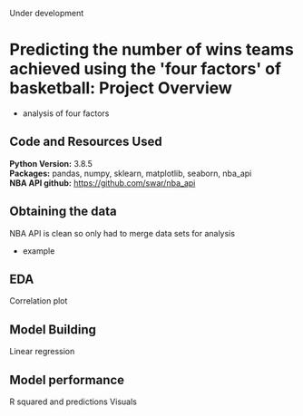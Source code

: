 Under development  

# Predicting the number of wins teams achieved using the 'four factors' of basketball: Project Overview 
* analysis of four factors

## Code and Resources Used 
**Python Version:** 3.8.5  
**Packages:** pandas, numpy, sklearn, matplotlib, seaborn, nba_api   
**NBA API github:** https://github.com/swar/nba_api 


## Obtaining the data
NBA API is clean so only had to merge data sets for analysis
*	example


## EDA
Correlation plot


## Model Building 

Linear regression

## Model performance

R squared and predictions
Visuals





